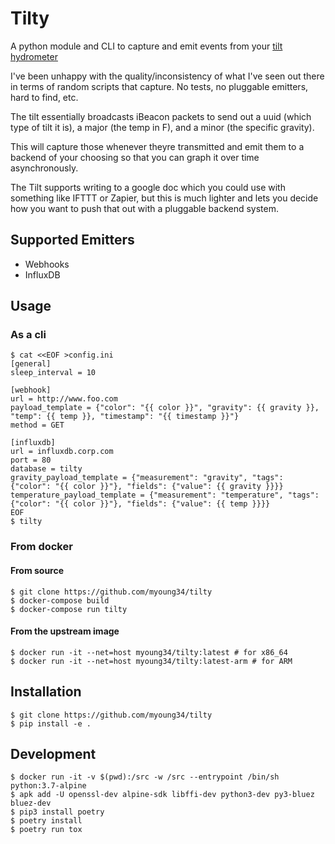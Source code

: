 Tilty
=====

A python module and CLI to capture and emit events from your [tilt hydrometer](https://tilthydrometer.com/)

I've been unhappy with the quality/inconsistency of what I've seen out there in terms of random scripts that capture.
No tests, no pluggable emitters, hard to find, etc.

The tilt essentially broadcasts iBeacon packets to send out a uuid (which type of tilt it is), a major (the temp in F), and a minor (the specific gravity).

This will capture those whenever theyre transmitted and emit them to a backend of your choosing so that you can graph it over time asynchronously.

The Tilt supports writing to a google doc which you could use with something like IFTTT or Zapier, but this is much lighter and lets you decide how you want to push that out with a pluggable backend system.


## Supported Emitters ##


* Webhooks
* InfluxDB


## Usage ##

### As a cli ###

```
$ cat <<EOF >config.ini
[general]
sleep_interval = 10

[webhook]
url = http://www.foo.com
payload_template = {"color": "{{ color }}", "gravity": {{ gravity }}, "temp": {{ temp }}, "timestamp": "{{ timestamp }}"}
method = GET

[influxdb]
url = influxdb.corp.com
port = 80
database = tilty
gravity_payload_template = {"measurement": "gravity", "tags": {"color": "{{ color }}"}, "fields": {"value": {{ gravity }}}}
temperature_payload_template = {"measurement": "temperature", "tags": {"color": "{{ color }}"}, "fields": {"value": {{ temp }}}}
EOF
$ tilty
```

### From docker ###

#### From source ####

```
$ git clone https://github.com/myoung34/tilty
$ docker-compose build
$ docker-compose run tilty
```

#### From the upstream image ####

```
$ docker run -it --net=host myoung34/tilty:latest # for x86_64
$ docker run -it --net=host myoung34/tilty:latest-arm # for ARM
```


## Installation ##

```
$ git clone https://github.com/myoung34/tilty
$ pip install -e .
```

## Development ##

```
$ docker run -it -v $(pwd):/src -w /src --entrypoint /bin/sh python:3.7-alpine
$ apk add -U openssl-dev alpine-sdk libffi-dev python3-dev py3-bluez bluez-dev
$ pip3 install poetry
$ poetry install
$ poetry run tox
```
